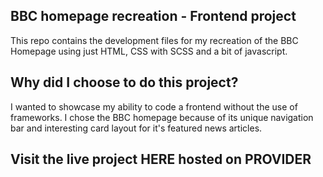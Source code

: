 ## BBC homepage recreation - Frontend project

This repo contains the development files for my recreation of the BBC Homepage using just HTML, CSS with SCSS and a bit of javascript.


## Why did I choose to do this project?

I wanted to showcase my ability to code a frontend without the use of frameworks. I chose the BBC homepage because of its unique navigation 
bar and interesting card layout for it's featured news articles. 

## Visit the live project HERE hosted on PROVIDER






